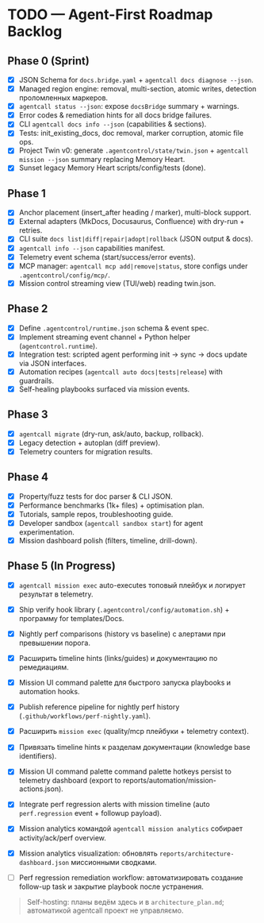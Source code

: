 # TODO — Agent-First Roadmap Backlog

## Phase 0 (Sprint)
- [x] JSON Schema for `docs.bridge.yaml` + `agentcall docs diagnose --json`.
- [x] Managed region engine: removal, multi-section, atomic writes, detection проломленных маркеров.
- [x] `agentcall status --json`: expose `docsBridge` summary + warnings.
- [x] Error codes & remediation hints for all docs bridge failures.
- [x] CLI `agentcall docs info --json` (capabilities & sections).
- [x] Tests: init_existing_docs, doc removal, marker corruption, atomic file ops.
- [x] Project Twin v0: generate `.agentcontrol/state/twin.json` + `agentcall mission --json` summary replacing Memory Heart.
- [x] Sunset legacy Memory Heart scripts/config/tests (done).

## Phase 1
- [x] Anchor placement (insert_after heading / marker), multi-block support.
- [x] External adapters (MkDocs, Docusaurus, Confluence) with dry-run + retries.
- [x] CLI suite `docs list|diff|repair|adopt|rollback` (JSON output & docs).
- [x] `agentcall info --json` capabilities manifest.
- [x] Telemetry event schema (start/success/error events).
- [x] MCP manager: `agentcall mcp add|remove|status`, store configs under `.agentcontrol/config/mcp/`.
- [x] Mission control streaming view (TUI/web) reading twin.json.

## Phase 2
- [x] Define `.agentcontrol/runtime.json` schema & event spec.
- [x] Implement streaming event channel + Python helper (`agentcontrol.runtime`).
- [x] Integration test: scripted agent performing init → sync → docs update via JSON interfaces.
- [x] Automation recipes (`agentcall auto docs|tests|release`) with guardrails.
 - [x] Self-healing playbooks surfaced via mission events.

## Phase 3
- [x] `agentcall migrate` (dry-run, ask/auto, backup, rollback).
- [x] Legacy detection + autoplan (diff preview).
- [x] Telemetry counters for migration results.

## Phase 4
- [x] Property/fuzz tests for doc parser & CLI JSON.
- [x] Performance benchmarks (1k+ files) + optimisation plan.
- [x] Tutorials, sample repos, troubleshooting guide.
- [x] Developer sandbox (`agentcall sandbox start`) for agent experimentation.
- [x] Mission dashboard polish (filters, timeline, drill-down).

## Phase 5 (In Progress)
- [x] `agentcall mission exec` auto-executes топовый плейбук и логирует результат в telemetry.
- [x] Ship verify hook library (`.agentcontrol/config/automation.sh`) + программу for templates/Docs.
- [x] Nightly perf comparisons (history vs baseline) с алертами при превышении порога.
- [x] Расширить timeline hints (links/guides) и документацию по ремедиациям.

- [x] Mission UI command palette для быстрого запуска playbooks и automation hooks.
- [x] Publish reference pipeline for nightly perf history (`.github/workflows/perf-nightly.yaml`).
- [x] Расширить `mission exec` (quality/mcp плейбуки + telemetry context).
- [x] Привязать timeline hints к разделам документации (knowledge base identifiers).
- [x] Mission UI command palette command palette hotkeys persist to telemetry dashboard (export to reports/automation/mission-actions.json).
- [x] Integrate perf regression alerts with mission timeline (auto `perf.regression` event + followup payload).
- [x] Mission analytics командой `agentcall mission analytics` собирает activity/ack/perf overview.
- [x] Mission analytics visualization: обновлять `reports/architecture-dashboard.json` миссионными сводками.
- [ ] Perf regression remediation workflow: автоматизировать создание follow-up task и закрытие playbook после устранения.

> Self-hosting: планы ведём здесь и в `architecture_plan.md`; автоматикой agentcall проект не управляємо.
